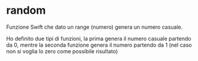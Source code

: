 # random
Funzione Swift che dato un range (numero) genera un numero casuale.

Ho definito due tipi di funzioni, la prima genera il numero casuale partendo da 0, mentre la seconda funzione genera il numero partendo da 1 (nel caso non si voglia lo zero come possibile risultato)
